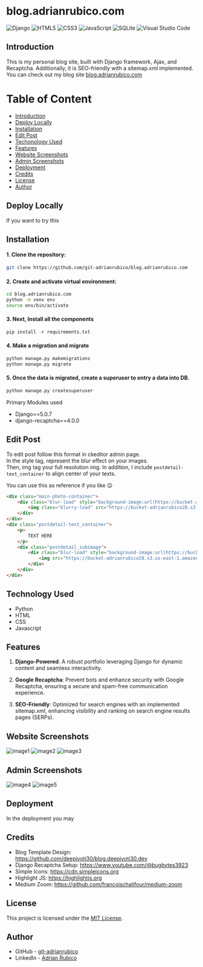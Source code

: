 # blog.adrianrubico.com
![Django](https://img.shields.io/badge/django-%23092E20.svg?style=for-the-badge&logo=django&logoColor=white)
![HTML5](https://img.shields.io/badge/html5-%23E34F26.svg?style=for-the-badge&logo=html5&logoColor=white)
![CSS3](https://img.shields.io/badge/css3-%231572B6.svg?style=for-the-badge&logo=css3&logoColor=white)
![JavaScript](https://img.shields.io/badge/javascript-%23323330.svg?style=for-the-badge&logo=javascript&logoColor=%23F7DF1E)
![SQLite](https://img.shields.io/badge/sqlite-%2307405e.svg?style=for-the-badge&logo=sqlite&logoColor=white)
![Visual Studio Code](https://img.shields.io/badge/docker-2496ED.svg?style=for-the-badge&logo=docker&logoColor=white)

## Introduction

This is my personal blog site, built with Django framework, Ajax, and Recaptcha. Additionally, it is SEO-friendly with a sitemap.xml implemented. You can check out my blog site [blog.adrianrubico.com](https://blog.adrianrubico.com/)

# Table of Content
  * [Introduction](#introduction)
  * [Deploy Locally](#deploy-locally)
  * [Installation](#installation)
  * [Edit Post](#edit-post)
  * [Techonology Used](#technology-used)
  * [Features](#features)
  * [Website Screenshots](#website-screenshots)
  * [Admin Screenshots](#admin-screenshots)
  * [Deployment](#deployment)
  * [Credits](#credits)
  * [License](#License)
  * [Author](#author)

## Deploy Locally
If you want to try this 

## Installation
#### 1. Clone the repository:
```bash
git clone https://github.com/git-adrianrubico/blog.adrianrubico.com
```
#### 2. Create and activate virtual environment:
```bash
cd blog.adrianrubico.com
python -m venv env
source env/bin/activate
```

#### 3. Next, Install all the components
```python
pip install -r requirements.txt
```
#### 4. Make a migration and migrate
```python
python manage.py makemigrations
python manage.py migrate
```
#### 5. Once the data is migrated, create a superuser to entry a data into DB.
```python
python manage.py createsuperuser
```

Primary Modules used
  - Django==5.0.7 
  - django-recaptcha==4.0.0

## Edit Post
To edit post follow this format in ckeditor admin page. <br>
In the style tag, represent the blur effect on your images. <br>
Then, img tag your full resolution img.
In addition, I include `postdetail-text_container` to align center of your texts.

You can use this as reference if you like 😉

```html
<div class="main-photo-container">
    <div class="blur-load" style="background-image:url(https://bucket-adrianrubico28.s3.us-east-1.amazonaws.com/blog_app/blog_photo_main/blog-3-smallv2.jpg);">
        <img class="blurry-load" src="https://bucket-adrianrubico28.s3.us-east-1.amazonaws.com/blog_app/blog_photo_main/blog-3.jpg" loading="lazy">
    </div>
</div>
<div class="postdetail-text_container">
    <p>
        TEXT HERE
    </p>
    <div class="postdetail_subimage">
        <div class="blur-load" style="background-image:url(https://bucket-adrianrubico28.s3.us-east-1.amazonaws.com/blog_app/blog_photo_main/blog-3-smallv2.jpg);">
            <img src="https://bucket-adrianrubico28.s3.us-east-1.amazonaws.com/blog_app/blog_photo_main/blog-3.jpg" id="zoom-background" loading="lazy">
        </div>
    </div>
</div>
```

## Technology Used
- Python
- HTML
- CSS
- Javascript

## Features
1. **Django-Powered**: A robust portfolio leveraging Django for dynamic content and seamless interactivity.

2. **Google Recaptcha**: Prevent bots and enhance security with Google Recaptcha, ensuring a secure and spam-free communication experience.

3. **SEO-Friendly**: Optimized for search engines with an implemented sitemap.xml, enhancing visibility and ranking on search engine results pages (SERPs).

## Website Screenshots
![image1](<Website Screenshots/Main_Page_DV.png>)
![image2](<Website Screenshots/Main_Page_MV.png>)
![image3](<Website Screenshots/Post_Detail_DV.png>)

## Admin Screenshots
![image4](<AdminSite Screenshots/Basic_info.png>)
![image5](<AdminSite Screenshots/Posts.png>)

## Deployment
In the deployment you may 

## Credits
- Blog Template Design: https://github.com/deepjyoti30/blog.deepjyoti30.dev
- Django Recaptcha Setup: https://www.youtube.com/@bugbytes3923
- Simple Icons: https://cdn.simpleicons.org
- Highlight JS: https://highlightjs.org
- Medium Zoom: https://github.com/francoischalifour/medium-zoom

## License 
This project is licensed under the [MIT License](LICENSE).

## Author
 - GitHub - [git-adrianrubico](https://github.com/git-adrianrubico)
 - LinkedIn - [Adrian Rubico]([git-adrianrubico](https://www.linkedin.com/in/adrianrubico))